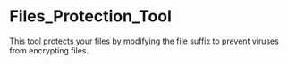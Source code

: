 # Files_Protection_Tool
This tool protects your files by modifying the file suffix to prevent viruses from encrypting files.
